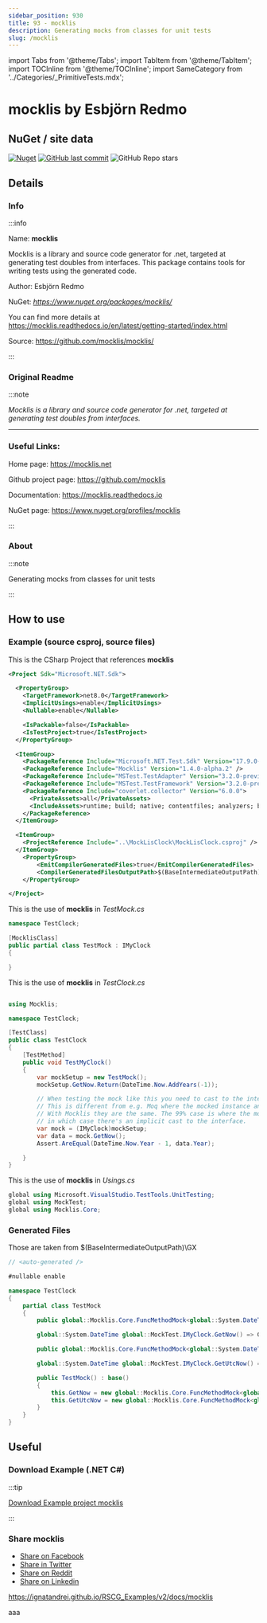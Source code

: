 ```yaml
---
sidebar_position: 930
title: 93 - mocklis
description: Generating mocks from classes for unit tests
slug: /mocklis
---
```

import Tabs from '@theme/Tabs';
import TabItem from '@theme/TabItem';
import TOCInline from '@theme/TOCInline';
import SameCategory from '../Categories/_PrimitiveTests.mdx';

# mocklis  by Esbjörn Redmo


<TOCInline toc={toc}  />

## NuGet / site data
[![Nuget](https://img.shields.io/nuget/dt/mocklis?label=mocklis)](https://www.nuget.org/packages/mocklis/)
[![GitHub last commit](https://img.shields.io/github/last-commit/mocklis/mocklis?label=updated)](https://github.com/mocklis/mocklis/)
![GitHub Repo stars](https://img.shields.io/github/stars/mocklis/mocklis?style=social)

## Details

### Info
:::info

Name: **mocklis**

Mocklis is a library and source code generator for .net, targeted at generating test doubles from interfaces. This package contains tools for writing tests using the generated code.

Author: Esbjörn Redmo

NuGet: 
*https://www.nuget.org/packages/mocklis/*   


You can find more details at https://mocklis.readthedocs.io/en/latest/getting-started/index.html

Source: https://github.com/mocklis/mocklis/

:::

### Original Readme
:::note

*Mocklis is a library and source code generator for .net, targeted at generating test doubles from interfaces.*

----

### Useful Links:

Home page: https://mocklis.net

Github project page: https://github.com/mocklis

Documentation: https://mocklis.readthedocs.io

NuGet page: https://www.nuget.org/profiles/mocklis


:::

### About
:::note

Generating mocks from classes for unit tests


:::

## How to use

### Example (source csproj, source files)

<Tabs>

<TabItem value="csproj" label="CSharp Project">

This is the CSharp Project that references **mocklis**
```xml showLineNumbers {14}
<Project Sdk="Microsoft.NET.Sdk">

  <PropertyGroup>
    <TargetFramework>net8.0</TargetFramework>
    <ImplicitUsings>enable</ImplicitUsings>
    <Nullable>enable</Nullable>

    <IsPackable>false</IsPackable>
    <IsTestProject>true</IsTestProject>
  </PropertyGroup>

  <ItemGroup>
    <PackageReference Include="Microsoft.NET.Test.Sdk" Version="17.9.0-preview-23577-04" />
    <PackageReference Include="Mocklis" Version="1.4.0-alpha.2" />
    <PackageReference Include="MSTest.TestAdapter" Version="3.2.0-preview.23623.1" />
    <PackageReference Include="MSTest.TestFramework" Version="3.2.0-preview.23623.1" />
    <PackageReference Include="coverlet.collector" Version="6.0.0">
      <PrivateAssets>all</PrivateAssets>
      <IncludeAssets>runtime; build; native; contentfiles; analyzers; buildtransitive</IncludeAssets>
    </PackageReference>
  </ItemGroup>

  <ItemGroup>
    <ProjectReference Include="..\MockLisClock\MockLisClock.csproj" />
  </ItemGroup>
	<PropertyGroup>
		<EmitCompilerGeneratedFiles>true</EmitCompilerGeneratedFiles>
		<CompilerGeneratedFilesOutputPath>$(BaseIntermediateOutputPath)\GX</CompilerGeneratedFilesOutputPath>
	</PropertyGroup>

</Project>

```

</TabItem>

  <TabItem value="D:\gth\RSCG_Examples\v2\rscg_examples\Mocklis\src\MockLisTest\TestMock.cs" label="TestMock.cs" >

  This is the use of **mocklis** in *TestMock.cs*

```csharp showLineNumbers 
namespace TestClock;

[MocklisClass]
public partial class TestMock : IMyClock
{

}
```
  </TabItem>

  <TabItem value="D:\gth\RSCG_Examples\v2\rscg_examples\Mocklis\src\MockLisTest\TestClock.cs" label="TestClock.cs" >

  This is the use of **mocklis** in *TestClock.cs*

```csharp showLineNumbers 

using Mocklis;

namespace TestClock;

[TestClass]
public class TestClock
{
    [TestMethod]
    public void TestMyClock()
    {
        var mockSetup = new TestMock();
        mockSetup.GetNow.Return(DateTime.Now.AddYears(-1));

        // When testing the mock like this you need to cast to the interface.
        // This is different from e.g. Moq where the mocked instance and the 'programming interface' are different things.
        // With Mocklis they are the same. The 99% case is where the mock is passed to another constructor as a dependency,
        // in which case there's an implicit cast to the interface.
        var mock = (IMyClock)mockSetup;
        var data = mock.GetNow();
        Assert.AreEqual(DateTime.Now.Year - 1, data.Year);

    }
}
```
  </TabItem>

  <TabItem value="D:\gth\RSCG_Examples\v2\rscg_examples\Mocklis\src\MockLisTest\Usings.cs" label="Usings.cs" >

  This is the use of **mocklis** in *Usings.cs*

```csharp showLineNumbers 
global using Microsoft.VisualStudio.TestTools.UnitTesting;
global using MockTest;
global using Mocklis.Core;
```
  </TabItem>

</Tabs>

### Generated Files

Those are taken from $(BaseIntermediateOutputPath)\GX

<Tabs>


<TabItem value="D:\gth\RSCG_Examples\v2\rscg_examples\Mocklis\src\MockLisTest\obj\GX\Mocklis.MockGenerator\Mocklis.MockGenerator.MocklisSourceGenerator\TestClock.TestMock.g.cs" label="TestClock.TestMock.g.cs" >


```csharp showLineNumbers 
// <auto-generated />

#nullable enable

namespace TestClock
{
    partial class TestMock
    {
        public global::Mocklis.Core.FuncMethodMock<global::System.DateTime> GetNow { get; }

        global::System.DateTime global::MockTest.IMyClock.GetNow() => GetNow.Call();

        public global::Mocklis.Core.FuncMethodMock<global::System.DateTime> GetUtcNow { get; }

        global::System.DateTime global::MockTest.IMyClock.GetUtcNow() => GetUtcNow.Call();

        public TestMock() : base()
        {
            this.GetNow = new global::Mocklis.Core.FuncMethodMock<global::System.DateTime>(this, "TestMock", "IMyClock", "GetNow", "GetNow", global::Mocklis.Core.Strictness.Lenient);
            this.GetUtcNow = new global::Mocklis.Core.FuncMethodMock<global::System.DateTime>(this, "TestMock", "IMyClock", "GetUtcNow", "GetUtcNow", global::Mocklis.Core.Strictness.Lenient);
        }
    }
}

```

  </TabItem>


</Tabs>

## Useful

### Download Example (.NET  C#)

:::tip

[Download Example project mocklis ](/sources/mocklis.zip)

:::


### Share mocklis 

<ul>
  <li><a href="https://www.facebook.com/sharer/sharer.php?u=https%3A%2F%2Fignatandrei.github.io%2FRSCG_Examples%2Fv2%2Fdocs%2Fmocklis&quote=mocklis" title="Share on Facebook" target="_blank">Share on Facebook</a></li>
  <li><a href="https://twitter.com/intent/tweet?source=https%3A%2F%2Fignatandrei.github.io%2FRSCG_Examples%2Fv2%2Fdocs%2Fmocklis&text=mocklis:%20https%3A%2F%2Fignatandrei.github.io%2FRSCG_Examples%2Fv2%2Fdocs%2Fmocklis" target="_blank" title="Tweet">Share in Twitter</a></li>
  <li><a href="http://www.reddit.com/submit?url=https%3A%2F%2Fignatandrei.github.io%2FRSCG_Examples%2Fv2%2Fdocs%2Fmocklis&title=mocklis" target="_blank" title="Submit to Reddit">Share on Reddit</a></li>
  <li><a href="http://www.linkedin.com/shareArticle?mini=true&url=https%3A%2F%2Fignatandrei.github.io%2FRSCG_Examples%2Fv2%2Fdocs%2Fmocklis&title=mocklis&summary=&source=https%3A%2F%2Fignatandrei.github.io%2FRSCG_Examples%2Fv2%2Fdocs%2Fmocklis" target="_blank" title="Share on LinkedIn">Share on Linkedin</a></li>
</ul>

https://ignatandrei.github.io/RSCG_Examples/v2/docs/mocklis

aaa
<SameCategory />

